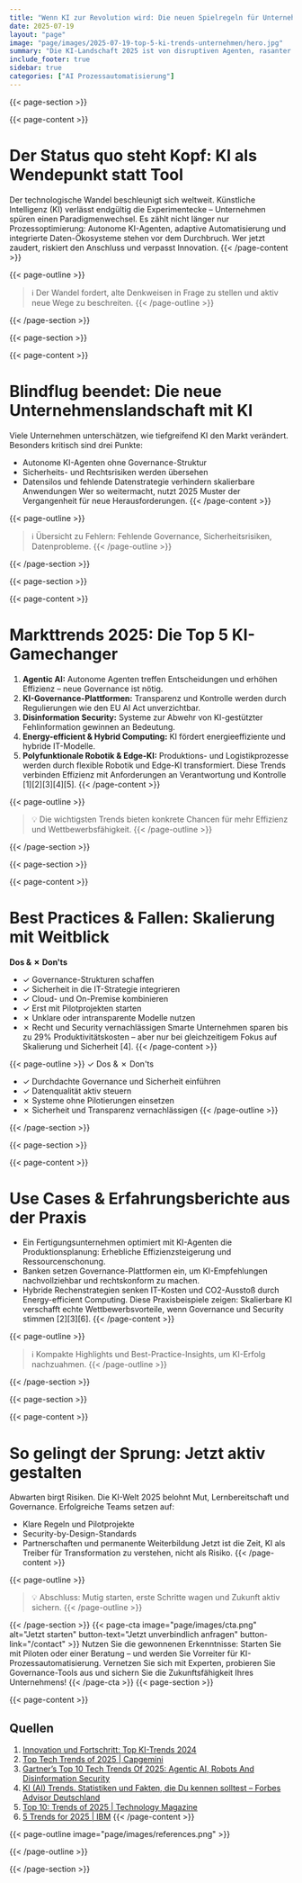 ```yaml
---
title: "Wenn KI zur Revolution wird: Die neuen Spielregeln für Unternehmen 2025"
date: 2025-07-19
layout: "page"
image: "page/images/2025-07-19-top-5-ki-trends-unternehmen/hero.jpg"
summary: "Die KI-Landschaft 2025 ist von disruptiven Agenten, rasanter Automatisierung und einem neuen, kritischen Sicherheitsbewusstsein geprägt. Unternehmen stehen an einer Weggabelung: Wer die führenden KI-Trends versteht und sie adaptiv einsetzt, kann Prozesse skalieren, Kosten senken – und bleibt trotz wachsender Risiken sowie dynamischer Regulierung innovationsfähig."
include_footer: true
sidebar: true
categories: ["AI Prozessautomatisierung"]
---
```


{{< page-section >}}

{{< page-content >}}
# Der Status quo steht Kopf: KI als Wendepunkt statt Tool

Der technologische Wandel beschleunigt sich weltweit. Künstliche Intelligenz (KI) verlässt endgültig die Experimentecke – Unternehmen spüren einen Paradigmenwechsel. Es zählt nicht länger nur Prozessoptimierung: Autonome KI-Agenten, adaptive Automatisierung und integrierte Daten-Ökosysteme stehen vor dem Durchbruch. Wer jetzt zaudert, riskiert den Anschluss und verpasst Innovation.
{{< /page-content >}}

{{< page-outline >}}
> ℹ️ Der Wandel fordert, alte Denkweisen in Frage zu stellen und aktiv neue Wege zu beschreiten.
{{< /page-outline >}}

{{< /page-section >}}

{{< page-section >}}

{{< page-content >}}
# Blindflug beendet: Die neue Unternehmenslandschaft mit KI

Viele Unternehmen unterschätzen, wie tiefgreifend KI den Markt verändert. Besonders kritisch sind drei Punkte:
- Autonome KI-Agenten ohne Governance-Struktur
- Sicherheits- und Rechtsrisiken werden übersehen
- Datensilos und fehlende Datenstrategie verhindern skalierbare Anwendungen
Wer so weitermacht, nutzt 2025 Muster der Vergangenheit für neue Herausforderungen.
{{< /page-content >}}

{{< page-outline >}}
> ℹ️ Übersicht zu Fehlern: Fehlende Governance, Sicherheitsrisiken, Datenprobleme.
{{< /page-outline >}}

{{< /page-section >}}

{{< page-section >}}

{{< page-content >}}
# Markttrends 2025: Die Top 5 KI-Gamechanger

1. **Agentic AI:** Autonome Agenten treffen Entscheidungen und erhöhen Effizienz – neue Governance ist nötig.
2. **KI-Governance-Plattformen:** Transparenz und Kontrolle werden durch Regulierungen wie den EU AI Act unverzichtbar.
3. **Disinformation Security:** Systeme zur Abwehr von KI-gestützter Fehlinformation gewinnen an Bedeutung.
4. **Energy-efficient & Hybrid Computing:** KI fördert energieeffiziente und hybride IT-Modelle.
5. **Polyfunktionale Robotik & Edge-KI:** Produktions- und Logistikprozesse werden durch flexible Robotik und Edge-KI transformiert.
Diese Trends verbinden Effizienz mit Anforderungen an Verantwortung und Kontrolle [1][2][3][4][5].
{{< /page-content >}}

{{< page-outline >}}
> 💡 Die wichtigsten Trends bieten konkrete Chancen für mehr Effizienz und Wettbewerbsfähigkeit.
{{< /page-outline >}}

{{< /page-section >}}

{{< page-section >}}

{{< page-content >}}
# Best Practices & Fallen: Skalierung mit Weitblick

**Dos & ✗ Don'ts**
- ✓ Governance-Strukturen schaffen
- ✓ Sicherheit in die IT-Strategie integrieren
- ✓ Cloud- und On-Premise kombinieren
- ✓ Erst mit Pilotprojekten starten
- ✗ Unklare oder intransparente Modelle nutzen
- ✗ Recht und Security vernachlässigen
Smarte Unternehmen sparen bis zu 29% Produktivitätskosten – aber nur bei gleichzeitigem Fokus auf Skalierung und Sicherheit [4].
{{< /page-content >}}

{{< page-outline >}}
✓ Dos & ✗ Don'ts
- ✓ Durchdachte Governance und Sicherheit einführen
- ✓ Datenqualität aktiv steuern
- ✗ Systeme ohne Pilotierungen einsetzen
- ✗ Sicherheit und Transparenz vernachlässigen
{{< /page-outline >}}

{{< /page-section >}}

{{< page-section >}}

{{< page-content >}}
# Use Cases & Erfahrungsberichte aus der Praxis

- Ein Fertigungsunternehmen optimiert mit KI-Agenten die Produktionsplanung: Erhebliche Effizienzsteigerung und Ressourcenschonung.
- Banken setzen Governance-Plattformen ein, um KI-Empfehlungen nachvollziehbar und rechtskonform zu machen.
- Hybride Rechenstrategien senken IT-Kosten und CO2-Ausstoß durch Energy-efficient Computing.
Diese Praxisbeispiele zeigen: Skalierbare KI verschafft echte Wettbewerbsvorteile, wenn Governance und Security stimmen [2][3][6].
{{< /page-content >}}

{{< page-outline >}}
> ℹ️ Kompakte Highlights und Best-Practice-Insights, um KI-Erfolg nachzuahmen.
{{< /page-outline >}}

{{< /page-section >}}

{{< page-section >}}

{{< page-content >}}
# So gelingt der Sprung: Jetzt aktiv gestalten

Abwarten birgt Risiken. Die KI-Welt 2025 belohnt Mut, Lernbereitschaft und Governance. Erfolgreiche Teams setzen auf:
- Klare Regeln und Pilotprojekte
- Security-by-Design-Standards
- Partnerschaften und permanente Weiterbildung
Jetzt ist die Zeit, KI als Treiber für Transformation zu verstehen, nicht als Risiko.
{{< /page-content >}}

{{< page-outline >}}
> 💡 Abschluss: Mutig starten, erste Schritte wagen und Zukunft aktiv sichern.
{{< /page-outline >}}

{{< /page-section >}}
{{< page-cta image="page/images/cta.png" alt="Jetzt starten" button-text="Jetzt unverbindlich anfragen" button-link="/contact" >}}
Nutzen Sie die gewonnenen Erkenntnisse: Starten Sie mit Piloten oder einer Beratung – und werden Sie Vorreiter für KI-Prozessautomatisierung. Vernetzen Sie sich mit Experten, probieren Sie Governance-Tools aus und sichern Sie die Zukunftsfähigkeit Ihres Unternehmens!
{{< /page-cta >}}
{{< page-section >}}

{{< page-content >}}
## Quellen

1. [Innovation und Fortschritt: Top KI-Trends 2024](https://www.alexanderthamm.com/de/blog/data-science-und-ki-trends/)  
2. [Top Tech Trends of 2025 | Capgemini](https://www.capgemini.com/be-en/insights/research-library/top-tech-trends-2025/)  
3. [Gartner’s Top 10 Tech Trends Of 2025: Agentic AI, Robots And Disinformation Security](https://www.crn.com/news/ai/2024/gartner-s-top-10-tech-trends-of-2025-agentic-ai-robots-and-disinformation-security)  
4. [KI (AI) Trends. Statistiken und Fakten, die Du kennen solltest – Forbes Advisor Deutschland](https://www.forbes.com/advisor/de/business/software/kuenstliche-intelligenz-ki-trends-statistiken/)  
5. [Top 10: Trends of 2025 | Technology Magazine](https://technologymagazine.com/articles/top-10-trends-of-2025)  
6. [5 Trends for 2025 | IBM](https://www.ibm.com/thought-leadership/institute-business-value/report/business-trends-2025)
{{< /page-content >}}

{{< page-outline image="page/images/references.png" >}}

{{< /page-outline >}}

{{< /page-section >}}